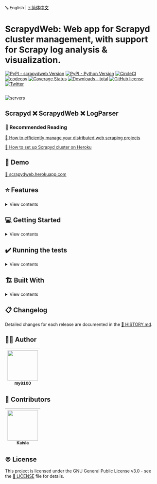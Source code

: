 :abc: English | [:mahjong: 简体中文](https://github.com/my8100/scrapydweb/blob/master/README_CN.md)

# ScrapydWeb: Web app for Scrapyd cluster management, with support for Scrapy log analysis & visualization.

[![PyPI - scrapydweb Version](https://img.shields.io/pypi/v/scrapydweb.svg)](https://pypi.org/project/scrapydweb/)
[![PyPI - Python Version](https://img.shields.io/pypi/pyversions/scrapydweb.svg)](https://pypi.org/project/scrapydweb/)
[![CircleCI](https://circleci.com/gh/my8100/scrapydweb/tree/master.svg?style=shield)](https://circleci.com/gh/my8100/scrapydweb/tree/master)
[![codecov](https://codecov.io/gh/my8100/scrapydweb/branch/master/graph/badge.svg)](https://codecov.io/gh/my8100/scrapydweb)
[![Coverage Status](https://coveralls.io/repos/github/my8100/scrapydweb/badge.svg?branch=master)](https://coveralls.io/github/my8100/scrapydweb?branch=master)
[![Downloads - total](https://pepy.tech/badge/scrapydweb)](https://pepy.tech/project/scrapydweb)
[![GitHub license](https://img.shields.io/github/license/my8100/scrapydweb.svg)](https://github.com/my8100/scrapydweb/blob/master/LICENSE)
[![Twitter](https://img.shields.io/twitter/url/https/github.com/my8100/scrapydweb.svg?style=social)](https://twitter.com/intent/tweet?text=@my8100_%20ScrapydWeb:%20Web%20app%20for%20Scrapyd%20cluster%20management,%20with%20support%20for%20Scrapy%20log%20analysis%20%26%20visualization.%20%23python%20%23scrapy%20%23scrapyd%20%23webscraping%20%23scrapydweb%20&url=https%3A%2F%2Fgithub.com%2Fmy8100%2Fscrapydweb)


##
![servers](https://raw.githubusercontent.com/my8100/scrapydweb/master/screenshots/servers.png)

## Scrapyd :x: ScrapydWeb :x: LogParser
### :book: Recommended Reading
[:link: How to efficiently manage your distributed web scraping projects](https://github.com/my8100/files/blob/master/scrapydweb/README.md)

[:link: How to set up Scrapyd cluster on Heroku](https://github.com/my8100/scrapyd-cluster-on-heroku)


## :eyes: Demo
[:link: scrapydweb.herokuapp.com](https://scrapydweb.herokuapp.com)


## :star: Features
<details>
<summary>View contents</summary>

- :diamond_shape_with_a_dot_inside: Scrapyd Cluster Management
  - :100: All Scrapyd JSON API Supported
  - :ballot_box_with_check: Group, filter and select any number of nodes
  - :computer_mouse: **Execute command on multinodes with just a few clicks**

- :mag: Scrapy Log Analysis
  - :bar_chart: Stats collection
  - :chart_with_upwards_trend: **Progress visualization**
  - :bookmark_tabs: Logs categorization

- :battery: Enhancements
  - :package: **Auto packaging**
  - :male_detective: **Integrated with [:link: *LogParser*](https://github.com/my8100/logparser)**
  - :alarm_clock: **Timer tasks**
  - :e-mail: **Monitor & Alert**
  - :iphone: Mobile UI
  - :closed_lock_with_key: Basic auth for web UI

</details>


## :computer: Getting Started
<details>
<summary>View contents</summary>

### :warning: Prerequisites
:heavy_exclamation_mark: **Make sure that [:link: Scrapyd](https://github.com/scrapy/scrapyd) has been installed and started on all of your hosts.**

:bangbang: Note that for remote access, you have to manually set 'bind_address = 0.0.0.0' in [:link: the configuration file of Scrapyd](https://scrapyd.readthedocs.io/en/latest/config.html#example-configuration-file)
and restart Scrapyd to make it visible externally.

### :arrow_down: Install
- Use pip:
```bash
pip install scrapydweb
```
:heavy_exclamation_mark: Note that you may need to execute `python -m pip install --upgrade pip` first in order to get the latest version of scrapydweb, or download the tar.gz file from https://pypi.org/project/scrapydweb/#files and get it installed via `pip install scrapydweb-x.x.x.tar.gz`

- Use git:
```bash
pip install --upgrade git+https://github.com/my8100/scrapydweb.git
```
Or:
```bash
git clone https://github.com/my8100/scrapydweb.git
cd scrapydweb
python setup.py install
```

### :arrow_forward: Start
1. Start ScrapydWeb via command `scrapydweb`. (a config file would be generated for customizing settings at the first startup.)
2. Visit http://127.0.0.1:5000 **(It's recommended to use Google Chrome for a better experience.)**

### :globe_with_meridians: Browser Support
The latest version of Google Chrome, Firefox, and Safari.

</details>


## :heavy_check_mark: Running the tests
<details>
<summary>View contents</summary>

<br>

```bash
$ git clone https://github.com/my8100/scrapydweb.git
$ cd scrapydweb

# To create isolated Python environments
$ pip install virtualenv
$ virtualenv venv/scrapydweb
# Or specify your Python interpreter: $ virtualenv -p /usr/local/bin/python3.7 venv/scrapydweb
$ source venv/scrapydweb/bin/activate

# Install dependent libraries
(scrapydweb) $ python setup.py install
(scrapydweb) $ pip install pytest
(scrapydweb) $ pip install coverage

# Make sure Scrapyd has been installed and started, then update the custom_settings item in tests/conftest.py
(scrapydweb) $ vi tests/conftest.py
(scrapydweb) $ curl http://127.0.0.1:6800

# '-x': stop on first failure
(scrapydweb) $ coverage run --source=scrapydweb -m pytest tests/test_a_factory.py -s -vv -x
(scrapydweb) $ coverage run --source=scrapydweb -m pytest tests -s -vv --disable-warnings
(scrapydweb) $ coverage report
# To create an HTML report, check out htmlcov/index.html
(scrapydweb) $ coverage html
```

</details>


## :building_construction: Built With
<details>
<summary>View contents</summary>

<br>

- Front End
  - [:link: Element](https://github.com/ElemeFE/element)
  - [:link: ECharts](https://github.com/apache/incubator-echarts)

- Back End
  - [:link: Flask](https://github.com/pallets/flask)

</details>


## :clipboard: Changelog
Detailed changes for each release are documented in the [:link: HISTORY.md](https://github.com/my8100/scrapydweb/blob/master/HISTORY.md).


## :man_technologist: Author
| [<img src="https://github.com/my8100.png" width="100px;"/>](https://github.com/my8100)<br/> [<sub>my8100</sub>](https://github.com/my8100) |
| --- |


## :busts_in_silhouette: Contributors
| [<img src="https://github.com/simplety.png" width="100px;"/>](https://github.com/simplety)<br/> [<sub>Kaisla</sub>](https://github.com/simplety) |
| --- |


## :copyright: License
This project is licensed under the GNU General Public License v3.0 - see the [:link: LICENSE](https://github.com/my8100/scrapydweb/blob/master/LICENSE) file for details.
